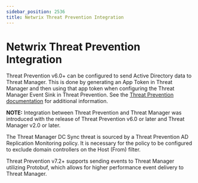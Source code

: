 ```yaml
---
sidebar_position: 2536
title: Netwrix Threat Prevention Integration
---
```


# Netwrix Threat Prevention Integration

Threat Prevention v6.0+ can be configured to send Active Directory data to Threat Manager. This is done by generating an App Token in Threat Manager and then using that app token when configuring the Threat Manager Event Sink in Threat Prevention. See the [Threat Prevention documentation](https://helpcenter.netwrix.com/category/threatprevention "Threat Prevention documentation") for additional information.

**NOTE:** Integration between Threat Prevention and Threat Manager was introduced with the release of Threat Prevention v6.0 or later and Threat Manager v2.0 or later.

The Threat Manager DC Sync threat is sourced by a Threat Prevention AD Replication Monitoring policy. It is necessary for the policy to be configured to exclude domain controllers on the Host (From) filter.

Threat Prevention v7.2+ supports sending events to Threat Manager utilizing Protobuf, which allows for higher performance event delivery to Threat Manager.